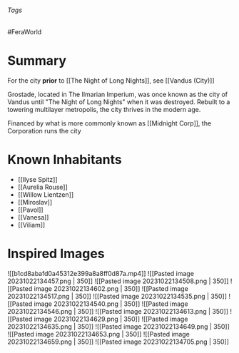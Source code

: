###### Tags

#FeraWorld

# Summary 
For the city **prior** to [[The Night of Long Nights]], see [[Vandus (City)]]

Grostade, located in The Ilmarian Imperium, was once known as the city of Vandus until "The Night of Long Nights" when it was destroyed. Rebuilt to a towering multilayer metropolis, the city thrives in the modern age.

Financed by what is more commonly known as [[Midnight Corp]], the Corporation runs the city
# Known Inhabitants
- [[Ilyse Spitz]]
- [[Aurelia Rouse]]
- [[Willow Lientzen]]
- [[Miroslav]]
- [[Pavol]]
- [[Vanesa]]
- [[Viliam]]


# Inspired Images
![[b1cd8abafd0a45312e399a8a8ff0d87a.mp4]]
![[Pasted image 20231022134457.png | 350]]
![[Pasted image 20231022134508.png | 350]]
![[Pasted image 20231022134602.png | 350]]
![[Pasted image 20231022134517.png | 350]]
![[Pasted image 20231022134535.png | 350]]
![[Pasted image 20231022134540.png | 350]]
![[Pasted image 20231022134546.png | 350]]
![[Pasted image 20231022134613.png | 350]]
![[Pasted image 20231022134629.png | 350]]
![[Pasted image 20231022134635.png | 350]]
![[Pasted image 20231022134649.png | 350]]
![[Pasted image 20231022134653.png | 350]]
![[Pasted image 20231022134659.png | 350]]
![[Pasted image 20231022134705.png | 350]]